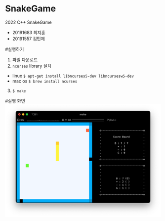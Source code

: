 # SnakeGame
2022 C++ SnakeGame
- 20191683 최지훈
- 20191557 김민제

#실행하기
1. 파일 다운로드
2. ```ncurses``` library 설치
- linux ```$ apt-get install libncurses5-dev libncursesw5-dev```
- mac os ```$ brew install ncurses```
3. ```$ make```

#실행 화면
![screenshot](inGame.png)